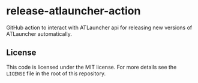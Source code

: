 # release-atlauncher-action

GitHub action to interact with ATLauncher api for releasing new versions of ATLauncher automatically.

## License

This code is licensed under the MIT license. For more details see the `LICENSE` file in the root of this repository.
